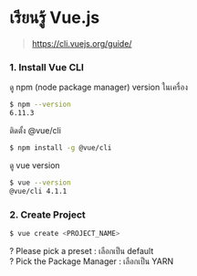 # เรียนรู้ Vue.js

> https://cli.vuejs.org/guide/  

### 1. Install Vue CLI

ดู npm (node package manager) version ในเครื่อง
```sh
$ npm --version
6.11.3
```
ติดตั้ง @vue/cli
```sh
$ npm install -g @vue/cli
```
ดู vue version
```sh
$ vue --version
@vue/cli 4.1.1  
```
### 2. Create Project

```sh
$ vue create <PROJECT_NAME> 
```
? Please pick a preset : เลือกเป็น default  
? Pick the Package Manager : เลือกเป็น YARN 
